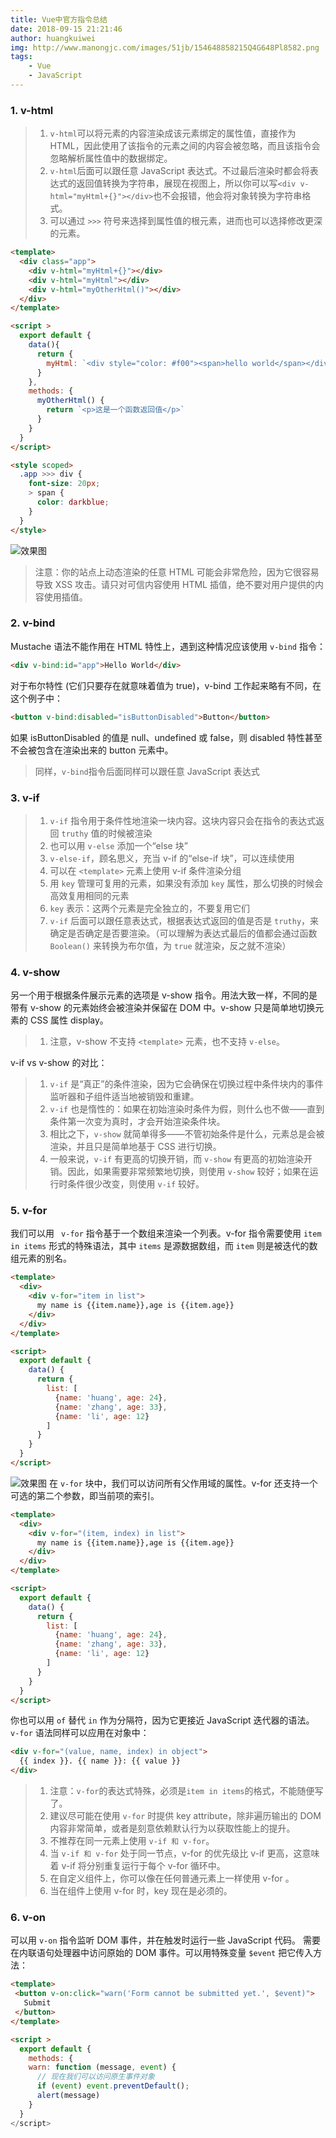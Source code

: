 ```yaml
---
title: Vue中官方指令总结
date: 2018-09-15 21:21:46
author: huangkuiwei
img: http://www.manongjc.com/images/51jb/154648858215Q4G648Pl8582.png
tags: 
    - Vue
    - JavaScript
---
```

### 1. v-html
>1. `v-html`可以将元素的内容渲染成该元素绑定的属性值，直接作为HTML，因此使用了该指令的元素之间的内容会被忽略，而且该指令会忽略解析属性值中的数据绑定。
>2. `v-html`后面可以跟任意 JavaScript 表达式。不过最后渲染时都会将表达式的返回值转换为字符串，展现在视图上，所以你可以写`<div v-html="myHtml+{}"></div>`也不会报错，他会将对象转换为字符串格式。
>3. 可以通过 `>>>` 符号来选择到属性值的根元素，进而也可以选择修改更深的元素。

```html
<template>
  <div class="app">
    <div v-html="myHtml+{}"></div>
    <div v-html="myHtml"></div>
    <div v-html="myOtherHtml()"></div>
  </div>
</template>

<script >
  export default {
    data(){
      return {
        myHtml: `<div style="color: #f00"><span>hello world</span></div>`
      }
    },
    methods: {
      myOtherHtml() {
        return `<p>这是一个函数返回值</p>`
      }
    }
  }
</script>

<style scoped>
  .app >>> div {
    font-size: 20px;
    > span {
      color: darkblue;
    }
  }
</style>
```
![效果图](/medias/postimages/10.png "效果图")
>注意：你的站点上动态渲染的任意 HTML 可能会非常危险，因为它很容易导致 XSS 攻击。请只对可信内容使用 HTML 插值，绝不要对用户提供的内容使用插值。

### 2. v-bind
Mustache 语法不能作用在 HTML 特性上，遇到这种情况应该使用 `v-bind` 指令：
```html
<div v-bind:id="app">Hello World</div>
```
对于布尔特性 (它们只要存在就意味着值为 true)，v-bind 工作起来略有不同，在这个例子中：
```html
<button v-bind:disabled="isButtonDisabled">Button</button>
```
如果 isButtonDisabled 的值是 null、undefined 或 false，则 disabled 特性甚至不会被包含在渲染出来的 button 元素中。
>同样，`v-bind`指令后面同样可以跟任意 JavaScript 表达式

### 3. v-if
>1. `v-if` 指令用于条件性地渲染一块内容。这块内容只会在指令的表达式返回 `truthy` 值的时候被渲染
>2. 也可以用 `v-else` 添加一个“else 块”
>3. `v-else-if`，顾名思义，充当 v-if 的“else-if 块”，可以连续使用
>4. 可以在 `<template>` 元素上使用 v-if 条件渲染分组
>5. 用 `key` 管理可复用的元素，如果没有添加 `key` 属性，那么切换的时候会高效复用相同的元素
>6. `key` 表示：这两个元素是完全独立的，不要复用它们
>7. `v-if` 后面可以跟任意表达式，根据表达式返回的值是否是 `truthy`，来确定是否确定是否要渲染。（可以理解为表达式最后的值都会通过函数 `Boolean()` 来转换为布尔值，为 `true` 就渲染，反之就不渲染）

### 4. v-show
另一个用于根据条件展示元素的选项是 v-show 指令。用法大致一样，不同的是带有 v-show 的元素始终会被渲染并保留在 DOM 中。v-show 只是简单地切换元素的 CSS 属性 display。
> 1. 注意，v-show 不支持 `<template>` 元素，也不支持 `v-else`。

v-if vs v-show 的对比：
>1. `v-if` 是“真正”的条件渲染，因为它会确保在切换过程中条件块内的事件监听器和子组件适当地被销毁和重建。
>2. `v-if` 也是惰性的：如果在初始渲染时条件为假，则什么也不做——直到条件第一次变为真时，才会开始渲染条件块。
>3. 相比之下，`v-show` 就简单得多——不管初始条件是什么，元素总是会被渲染，并且只是简单地基于 CSS 进行切换。
>4. 一般来说，`v-if` 有更高的切换开销，而 `v-show` 有更高的初始渲染开销。因此，如果需要非常频繁地切换，则使用 `v-show` 较好；如果在运行时条件很少改变，则使用 `v-if` 较好。

### 5. v-for
我们可以用 ` v-for` 指令基于一个数组来渲染一个列表。v-for 指令需要使用 `item in items` 形式的特殊语法，其中 `items` 是源数据数组，而 `item` 则是被迭代的数组元素的别名。
```html
<template>
  <div>
    <div v-for="item in list">
      my name is {{item.name}},age is {{item.age}}
    </div>
  </div>
</template>

<script>
  export default {
    data() {
      return {
        list: [
          {name: 'huang', age: 24},
          {name: 'zhang', age: 33},
          {name: 'li', age: 12}
        ]
      }
    }
  }
</script>
```
![效果图](/medias/postimages/11.png "效果图")
在 `v-for` 块中，我们可以访问所有父作用域的属性。v-for 还支持一个可选的第二个参数，即当前项的索引。
```html
<template>
  <div>
    <div v-for="(item, index) in list">
      my name is {{item.name}},age is {{item.age}}
    </div>
  </div>
</template>

<script>
  export default {
    data() {
      return {
        list: [
          {name: 'huang', age: 24},
          {name: 'zhang', age: 33},
          {name: 'li', age: 12}
        ]
      }
    }
  }
</script>
```
你也可以用 `of` 替代 `in` 作为分隔符，因为它更接近 JavaScript 迭代器的语法。
`v-for` 语法同样可以应用在对象中：
```html
<div v-for="(value, name, index) in object">
  {{ index }}. {{ name }}: {{ value }}
</div>
```
>1. 注意：`v-for`的表达式特殊，必须是`item in items`的格式，不能随便写了。
>2. 建议尽可能在使用 `v-for` 时提供 key attribute，除非遍历输出的 DOM 内容非常简单，或者是刻意依赖默认行为以获取性能上的提升。
>3. 不推荐在同一元素上使用 `v-if 和 v-for`。
>4. 当 `v-if 和 v-for` 处于同一节点，v-for 的优先级比 v-if 更高，这意味着 v-if 将分别重复运行于每个 v-for 循环中。
>5. 在自定义组件上，你可以像在任何普通元素上一样使用 v-for 。
>6. 当在组件上使用 v-for 时，key 现在是必须的。

### 6. v-on
可以用 `v-on` 指令监听 DOM 事件，并在触发时运行一些 JavaScript 代码。
需要在内联语句处理器中访问原始的 DOM 事件。可以用特殊变量 `$event` 把它传入方法：
```html
<template>
 <button v-on:click="warn('Form cannot be submitted yet.', $event)">
   Submit
 </button>
</template>

<script >
  export default {
    methods: {
    warn: function (message, event) {
      // 现在我们可以访问原生事件对象
      if (event) event.preventDefault();
      alert(message)
    }
  }
</script>
```